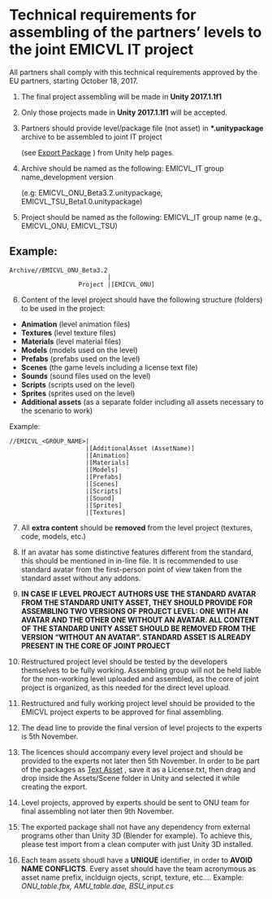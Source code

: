 # Technical requirements for assembling of the partners’ levels to the joint EMICVL IT project

All partners shall comply with this technical requirements approved by the EU partners, starting October 18, 2017.

1. The final project assembling will be made in __Unity 2017.1.1f1__

2. Only those projects made in __Unity 2017.1.1f1__ will be accepted.

3. Partners should provide level/package file (not asset) in __*.unitypackage__ archive to be assembled to joint IT project 
   
   (see [Export Package](http://docs.unity3d.com/Manual/HOWTO-exportpackage.html) ) from Unity help pages.

4. Archive should be named as the following: EMICVL_IT group name_development version 
    
     (e.g: EMICVL_ONU_Beta3.2.unitypackage, EMICVL_TSU_Beta1.0.unitypackage) 

5. Project should be named as the following: EMICVL_IT group name (e.g.,  EMICVL_ONU, EMICVL_TSU) 

## Example:

    Archive//EMICVL_ONU_Beta3.2
                               |
                       Project |[EMICVL_ONU]


6. Content of the level project should have the following structure (folders) to be used in the project:

  - __Animation__ (level animation files)
  - __Textures__  (level texture files) 
  - __Materials__ (level material files)
  - __Models__    (models used on the level)
  - __Prefabs__   (prefabs used on the level) 
  - __Scenes__    (the game levels including a license text file)
  - __Sounds__    (sound files used on the level)
  - __Scripts__   (scripts used on the level)
  - __Sprites__   (sprites used on the level)
  - __Additional assets__ (as a separate folder including all assets necessary to the scenario to work)

Example:

    //EMICVL_<GROUP_NAME>|
                         |[AdditionalAsset (AssetName)]
                         |[Animation]
                         |[Materials]
                         |[Models]
                         |[Prefabs]
                         |[Scenes]
                         |[Scripts]
                         |[Sound]
                         |[Sprites]
                         |[Textures]
              
7.  All __extra content__ should be __removed__ from the level project (textures, code, models, etc.)

8. If an avatar has some distinctive features different from the standard, this should be mentioned in in-line file. It is recommended to use standard avatar from the first-person point of view taken from the standard asset without any addons.

9. __IN CASE IF LEVEL PROJECT AUTHORS USE THE STANDARD AVATAR FROM THE STANDARD UNITY ASSET, THEY SHOULD PROVIDE FOR ASSEMBLING TWO VERSIONS OF PROJECT LEVEL: ONE WITH AN AVATAR AND THE OTHER ONE WITHOUT AN AVATAR. ALL CONTENT OF THE STANDARD UNITY ASSET SHOULD BE REMOVED FROM THE VERSION “WITHOUT AN AVATAR”. STANDARD ASSET IS ALREADY PRESENT IN THE CORE OF JOINT PROJECT__

10.  Restructured project level should be tested by the developers themselves to be fully working. Assembling group will not be held liable for the non-working level uploaded and assembled, as the core of joint project is organized, as this needed for the direct level upload.

11. Restructured and fully working project level should be provided to the EMICVL project experts to be approved for final assembling.

12. The dead line to provide the final version of level projects to the experts is 5th November.

13. The licences should accompany every level project and should be provided to the experts not later then 5th November. In order to be part of the packages as [Text Asset](http://docs.unity3d.com/Manual/class-TextAsset.html) , save it as a License.txt, then drag and drop inside the Assets/Scene folder in Unity and selected it while creating the export.

14. Level projects, approved by experts should be sent to ONU team for final assembling not later then 9th November.

15. The exported package shall not have any dependency from external programs other than Unity 3D (Blender for example). To achieve this, please test import from a clean computer with just Unity 3D installed.

16. Each team assets shoudl have a __UNIQUE__ identifier, in order to __AVOID NAME CONFLICTS__. Every asset should have  the team acronymous as asset name prefix, inclduign ojects, script, texture, etc.... Example: _ONU_table.fbx, AMU_table.dae, BSU_input.cs_ 
